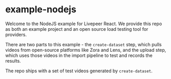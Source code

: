 # example-nodejs

Welcome to the NodeJS example for Livepeer React. We provide this repo as both an example project and an open source load testing tool for providers.

There are two parts to this example - the `create-dataset` step, which pulls videos from open-source platforms like Zora and Lens, and the
upload step, which uses those videos in the import pipeline to test and records the results.

The repo ships with a set of test videos generated by `create-dataset`.
